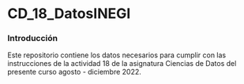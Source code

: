 # CD_18_DatosINEGI

### Introducción
Este repositorio contiene los datos necesarios para cumplir con las instrucciones de la actividad 18 de la asignatura Ciencias de Datos del presente curso agosto - diciembre 2022.
